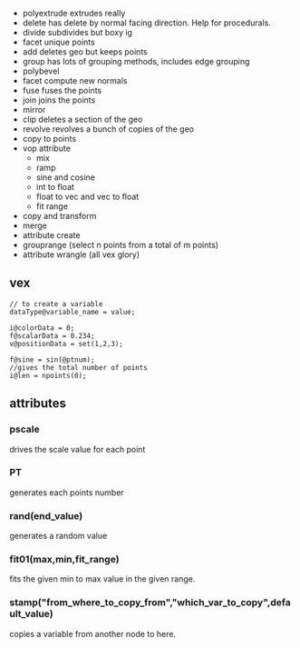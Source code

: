 - polyextrude
	extrudes really
- delete 
	has delete by normal facing direction. Help for procedurals.
- divide 
	subdivides but boxy ig
- facet
	unique points
- add
	deletes geo but keeps points
- group
	has lots of grouping methods, includes edge grouping
- polybevel
- facet
	compute new normals
- fuse
	fuses the points
- join
	joins the points
- mirror
- clip
	deletes a section of the geo
- revolve
	revolves a bunch of copies of the geo
- copy to points
- vop attribute
	- mix
	- ramp
	- sine and cosine
	- int to float
	- float to vec and vec to float
	- fit range
- copy and transform
- merge 
- attribute create
- grouprange (select n points from a total of m points)
- attribute wrangle (all vex glory)

## vex
```vex
// to create a variable
dataType@variable_name = value;

i@colorData = 0;
f@scalarData = 0.234;
v@positionData = set(1,2,3);

f@sine = sin(@ptnum);
//gives the total number of points
i@len = npoints(0);
```

## attributes
### pscale
drives the scale value for each point
### PT
generates each points number
### rand(end_value)
generates a random value

### fit01(max,min,fit_range)
fits the given min to max value in the given range.

### stamp("from_where_to_copy_from","which_var_to_copy",default_value)
copies a variable from another node to here.